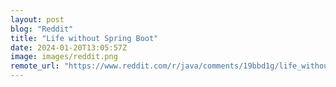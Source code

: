 ```yaml
---
layout: post
blog: "Reddit"
title: "Life without Spring Boot"
date: 2024-01-20T13:05:57Z
image: images/reddit.png
remote_url: "https://www.reddit.com/r/java/comments/19bbd1g/life_without_spring_boot/"
---
```

